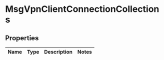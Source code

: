 
# MsgVpnClientConnectionCollections

## Properties
Name | Type | Description | Notes
------------ | ------------- | ------------- | -------------



